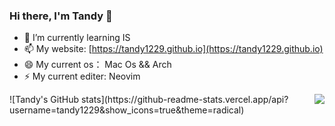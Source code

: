 
<!--
**tandy1229/tandy1229** is a ✨ _special_ ✨ repository because its `README.md` (this file) appears on your GitHub profile.

Here are some ideas to get you started:

- 🔭 I’m currently working on ...
- 🌱 I’m currently learning ...
- 👯 I’m looking to collaborate on ...
- 🤔 I’m looking for help with ...
- 💬 Ask me about ...
- 📫 How to reach me: ...
- 😄 Pronouns: ...
- ⚡ Fun fact: ...
-->


### Hi there, I'm Tandy 👋

- 🌱 I’m currently learning IS
- 📫 My website: [https://tandy1229.github.io](https://tandy1229.github.io)
- 😄 My current os： Mac Os && Arch
- ⚡ My current editer: Neovim
<img align="right" src="https://github-readme-stats.vercel.app/api/top-langs/?username=tandy1229" />
![Tandy's GitHub stats](https://github-readme-stats.vercel.app/api?username=tandy1229&show_icons=true&theme=radical)


